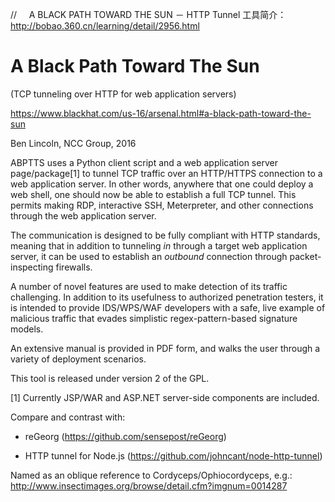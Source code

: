 //      A BLACK PATH TOWARD THE SUN － HTTP Tunnel 工具简介：http://bobao.360.cn/learning/detail/2956.html

# A Black Path Toward The Sun
(TCP tunneling over HTTP for web application servers)

https://www.blackhat.com/us-16/arsenal.html#a-black-path-toward-the-sun

Ben Lincoln, NCC Group, 2016

ABPTTS uses a Python client script and a web application server page/package[1]
to tunnel TCP traffic over an HTTP/HTTPS connection to a web application 
server. In other words, anywhere that one could deploy a web shell, one should
now be able to establish a full TCP tunnel. This permits making RDP, 
interactive SSH, Meterpreter, and other connections through the web 
application server.

The communication is designed to be fully compliant with HTTP standards, 
meaning that in addition to tunneling *in* through a target web application 
server, it can be used to establish an *outbound* connection through 
packet-inspecting firewalls.

A number of novel features are used to make detection of its traffic 
challenging. In addition to its usefulness to authorized penetration testers, 
it is intended to provide IDS/WPS/WAF developers with a safe, live example of
malicious traffic that evades simplistic regex-pattern-based signature models.

An extensive manual is provided in PDF form, and walks the user through a 
variety of deployment scenarios.

This tool is released under version 2 of the GPL.

[1] Currently JSP/WAR and ASP.NET server-side components are included.

Compare and contrast with:

- reGeorg (https://github.com/sensepost/reGeorg)

- HTTP tunnel for Node.js (https://github.com/johncant/node-http-tunnel)

Named as an oblique reference to Cordyceps/Ophiocordyceps, e.g.:
http://www.insectimages.org/browse/detail.cfm?imgnum=0014287
